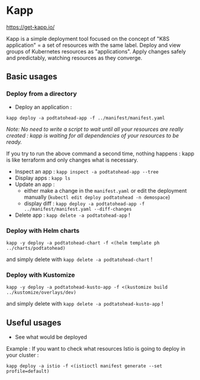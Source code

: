 # Kapp

https://get-kapp.io/

Kapp is a simple deployment tool focused on the concept of "K8S application" = a set of resources with the same label.
Deploy and view groups of Kubernetes resources as "applications".
Apply changes safely and predictably, watching resources as they converge.

## Basic usages

### Deploy from a directory

- Deploy an application :

```
kapp deploy -a podtatohead-app -f ../manifest/manifest.yaml
```

_Note: No need to write a script to wait until all your resources are _really_ created : kapp is waiting for all dependencies of your resources to be ready._

If you try to run the above command a second time, nothing happens : kapp is like terraform and only changes what is necessary.

- Inspect an app : `kapp inspect -a podtatohead-app --tree`
- Display apps : `kapp ls`
- Update an app :
  - either make a change in the `manifest.yaml` or edit the deployment manually (`kubectl edit deploy podtatohead -n demospace`)
  - display diff : `kapp deploy -a podtatohead-app -f ../manifest/manifest.yaml --diff-changes`
- Delete app : `kapp delete -a podtatohead-app` !

### Deploy with Helm charts

```
kapp -y deploy -a podtatohead-chart -f <(helm template ph ../charts/podtatohead)
```

and simply delete with `kapp delete -a podtatohead-chart` !

### Deploy with Kustomize

```
kapp -y deploy -a podtatohead-kusto-app -f <(kustomize build ../kustomize/overlays/dev)
```

and simply delete with `kapp delete -a podtatohead-kusto-app` !

## Useful usages

- See what would be deployed

Example : If you want to check what resources Istio is going to deploy in your cluster :

```
kapp deploy -a istio -f <(istioctl manifest generate --set profile=default)
```